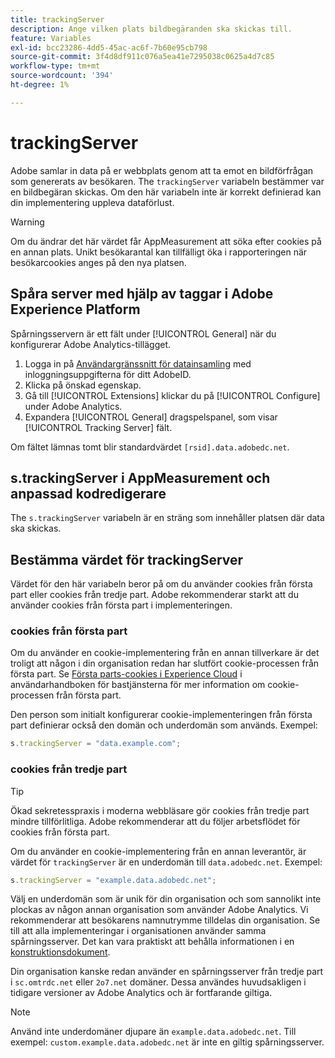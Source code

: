 ```yaml
---
title: trackingServer
description: Ange vilken plats bildbegäranden ska skickas till.
feature: Variables
exl-id: bcc23286-4dd5-45ac-ac6f-7b60e95cb798
source-git-commit: 3f4d8df911c076a5ea41e7295038c0625a4d7c85
workflow-type: tm+mt
source-wordcount: '394'
ht-degree: 1%

---
```


# trackingServer

Adobe samlar in data på er webbplats genom att ta emot en bildförfrågan som genererats av besökaren. The `trackingServer` variabeln bestämmer var en bildbegäran skickas. Om den här variabeln inte är korrekt definierad kan din implementering uppleva dataförlust.

>[!WARNING]
>
>Om du ändrar det här värdet får AppMeasurement att söka efter cookies på en annan plats. Unikt besökarantal kan tillfälligt öka i rapporteringen när besökarcookies anges på den nya platsen.

## Spåra server med hjälp av taggar i Adobe Experience Platform

Spårningsservern är ett fält under [!UICONTROL General] när du konfigurerar Adobe Analytics-tillägget.

1. Logga in på [Användargränssnitt för datainsamling](https://experience.adobe.com/data-collection) med inloggningsuppgifterna för ditt AdobeID.
2. Klicka på önskad egenskap.
3. Gå till [!UICONTROL Extensions] klickar du på [!UICONTROL Configure] under Adobe Analytics.
4. Expandera [!UICONTROL General] dragspelspanel, som visar [!UICONTROL Tracking Server] fält.

Om fältet lämnas tomt blir standardvärdet `[rsid].data.adobedc.net`.

## s.trackingServer i AppMeasurement och anpassad kodredigerare

The `s.trackingServer` variabeln är en sträng som innehåller platsen där data ska skickas.

## Bestämma värdet för trackingServer

Värdet för den här variabeln beror på om du använder cookies från första part eller cookies från tredje part. Adobe rekommenderar starkt att du använder cookies från första part i implementeringen.

### cookies från första part

Om du använder en cookie-implementering från en annan tillverkare är det troligt att någon i din organisation redan har slutfört cookie-processen från första part. Se [Första parts-cookies i Experience Cloud](https://experienceleague.adobe.com/docs/core-services/interface/ec-cookies/cookies-first-party.html) i användarhandboken för bastjänsterna för mer information om cookie-processen från första part.

Den person som initialt konfigurerar cookie-implementeringen från första part definierar också den domän och underdomän som används. Exempel:

```js
s.trackingServer = "data.example.com";
```

### cookies från tredje part

>[!TIP]
>
>Ökad sekretesspraxis i moderna webbläsare gör cookies från tredje part mindre tillförlitliga. Adobe rekommenderar att du följer arbetsflödet för cookies från första part.

Om du använder en cookie-implementering från en annan leverantör, är värdet för `trackingServer` är en underdomän till `data.adobedc.net`. Exempel:

```js
s.trackingServer = "example.data.adobedc.net";
```

Välj en underdomän som är unik för din organisation och som sannolikt inte plockas av någon annan organisation som använder Adobe Analytics.  Vi rekommenderar att besökarens namnutrymme tilldelas din organisation.  Se till att alla implementeringar i organisationen använder samma spårningsserver. Det kan vara praktiskt att behålla informationen i en [konstruktionsdokument](../../prepare/solution-design.md).

Din organisation kanske redan använder en spårningsserver från tredje part i `sc.omtrdc.net` eller `2o7.net` domäner.  Dessa användes huvudsakligen i tidigare versioner av Adobe Analytics och är fortfarande giltiga.

>[!NOTE]
>
>Använd inte underdomäner djupare än `example.data.adobedc.net`. Till exempel: `custom.example.data.adobedc.net` är inte en giltig spårningsserver.
